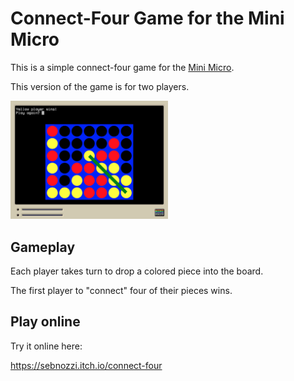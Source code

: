 
# Connect-Four Game for the Mini Micro

This is a simple connect-four game for the [Mini Micro](https://miniscript.org/MiniMicro/index.html).

This version of the game is for two players.

<img alt="Game screenshot" src="./screenshot.png" width="50%" height="50%"/>

## Gameplay

Each player takes turn to drop a colored piece into the board.

The first player to "connect" four of their pieces wins.

## Play online

Try it online here:

https://sebnozzi.itch.io/connect-four



